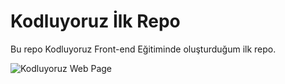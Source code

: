 # Kodluyoruz İlk Repo
Bu repo Kodluyoruz Front-end Eğitiminde oluşturduğum ilk repo.

![Kodluyoruz Web Page](https://www.google.com/imgres?imgurl=https%3A%2F%2Fbinyaprak.com%2Fimages%2Fblog_articles%2F1706%2FKodluyoruz_Turuncu_logo_Yatay_YAZI-1.png&tbnid=MAlFm_bTBxSFVM&vet=12ahUKEwibmbyZ2LWEAxW-kv0HHQ3gA7MQMygDegQIARBY..i&imgrefurl=https%3A%2F%2Fbinyaprak.com%2Fkesfet%2Fkodluyoruzfellowlari-1&docid=G361YLcZ1MTMwM&w=636&h=450&q=kodluyoruz&ved=2ahUKEwibmbyZ2LWEAxW-kv0HHQ3gA7MQMygDegQIARBY)
